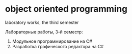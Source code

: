 # object oriented programming
laboratory works, the third semester

Лабораторные работы, 3-й семестр:
1. Модульное программирование на C#
2. Разработка графического редактора на С#